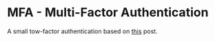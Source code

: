 MFA - Multi-Factor Authentication
=================================

A small tow-factor authentication based on [this](https://blog.miguelgrinberg.com/post/two-factor-authentication-with-flask) post.
